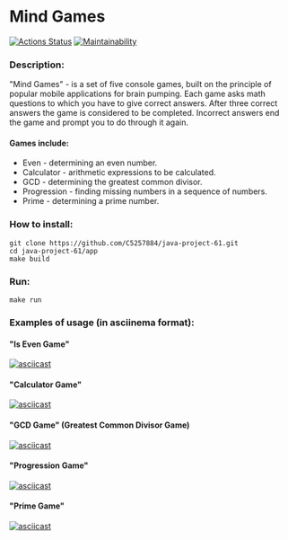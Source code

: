 # Mind Games

[![Actions Status](https://github.com/paulvino/java-project-61/actions/workflows/hexlet-check.yml/badge.svg)](https://github.com/C5257884/java-project-61/actions)
[![Maintainability](https://api.codeclimate.com/v1/badges/746d55b7818b14290a2a/maintainability)](https://codeclimate.com/github/C5257884/java-project-61/maintainability)

### Description:
"Mind Games" - is a set of five console games, built on the principle of popular mobile applications for brain pumping.
Each game asks math questions to which you have to give correct answers. After three correct answers the game is
considered to be completed. Incorrect answers end the game and prompt you to do through it again.
#### Games include:
* Even - determining an even number.
* Calculator - arithmetic expressions to be calculated.
* GCD - determining the greatest common divisor.
* Progression - finding missing numbers in a sequence of numbers.
* Prime - determining a prime number.

### How to install:
    git clone https://github.com/C5257884/java-project-61.git
    cd java-project-61/app
    make build

### Run:
    make run 

### Examples of usage (in asciinema format):
#### "Is Even Game"
[![asciicast](https://asciinema.org/a/12UFXzPNeIiRwlun4iRsu3aaL.svg)](https://asciinema.org/a/12UFXzPNeIiRwlun4iRsu3aaL)

#### "Calculator Game"
[![asciicast](https://asciinema.org/a/6zaBflUh90Ki1qvyOFtFQXFgg.svg)](https://asciinema.org/a/6zaBflUh90Ki1qvyOFtFQXFgg)

#### "GCD Game" (Greatest Common Divisor Game)
[![asciicast](https://asciinema.org/a/zFQD3287nfZU2LxrSkTvHrx1i.svg)](https://asciinema.org/a/zFQD3287nfZU2LxrSkTvHrx1i)

#### "Progression Game"
[![asciicast](https://asciinema.org/a/c6aEN8f6n50DVx4OLLdBVckxz.svg)](https://asciinema.org/a/c6aEN8f6n50DVx4OLLdBVckxz)

#### "Prime Game"
[![asciicast](https://asciinema.org/a/tSFHzUwauldK3sKbRswSyVKXO.svg)](https://asciinema.org/a/tSFHzUwauldK3sKbRswSyVKXO)
